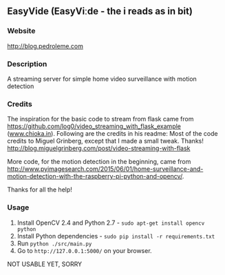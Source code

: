 ## EasyVide (EasyViːde - the i reads as in bit)

### Website
http://blog.pedroleme.com

### Description
A streaming server for simple home video surveillance with motion detection

### Credits
The inspiration for the basic code to stream from flask came from https://github.com/log0/video_streaming_with_flask_example (www.chioka.in). Following are the credits in his readme: Most of the code credits to Miguel Grinberg, except that I made a small tweak. Thanks! http://blog.miguelgrinberg.com/post/video-streaming-with-flask

More code, for the motion detection in the beginning, came from http://www.pyimagesearch.com/2015/06/01/home-surveillance-and-motion-detection-with-the-raspberry-pi-python-and-opencv/.

Thanks for all the help!

### Usage
1. Install OpenCV 2.4 and Python 2.7 - `sudo apt-get install opencv python`
2. Install Python dependencies - `sudo pip install -r requirements.txt`
2. Run `python ./src/main.py`
3. Go to `http://127.0.0.1:5000/` on your browser.

NOT USABLE YET, SORRY
